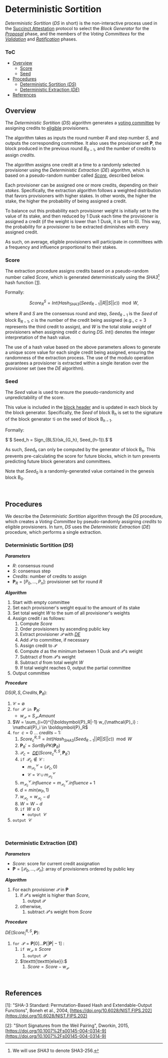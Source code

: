 # Deterministic Sortition
*Deterministic Sortition* (*DS* in short) is the non-interactive process used in the [Succinct Attestation][sa] protocol to select the *Block Generator* for the [*Proposal*][prop] phase, and the members of the *Voting Committees* for the [*Validation*][val] and [*Ratification*][rat] phases.

### ToC
  - [Overview](#overview)
    - [Score](#score)
    - [Seed](#seed)
  - [Procedures](#procedures)
    - [Deterministic Sortition (*DS*)](#deterministic-sortition-ds)
    - [Deterministic Extraction (*DE*)](#deterministic-extraction-de)
  - [References](#references)


## Overview
The *Deterministic Sortition* ($DS$) algorithm generates a [voting committee][com] by assigning credits to [eligible][pro] provisioners.

The algorithm takes as inputs the round number $R$ and step number $S$, and outputs the corresponding committee.
It also uses the provisioner set $\boldsymbol{P}$, the block produced in the previous round ${B}_{R-1}$, and the number of credits to assign $credits$.

The algorithm assigns one credit at a time to a randomly selected provisioner using the *Deterministic Extraction* ($DE$) algorithm, which is based on a pseudo-random number called [*Score*](#score), described below.

Each provisioner can be assigned one or more credits, depending on their *stakes*. Specifically, the extraction algorithm follows a weighted distribution that favors provisioners with higher stakes. In other words, the higher the stake, the higher the probability of being assigned a credit.

To balance out this probability each provisioner weight is initially set to the value of its stake, and then reduced by 1 Dusk each time the provisioner is assigned a credit (if the weight is lower than 1 Dusk, it is set to 0). This way, the probability for a provisioner to be extracted diminishes with every assigned credit.

As such, on average, eligible provisioners will participate in committees with a frequency and influence proportional to their stakes.


### Score
The extraction procedure assigns credits based on a pseudo-random number called *Score*, which is generated deterministically using the *SHA3*[^1] hash function [[1](#references)].
<!-- TODO: mv SHA3 ref to main README or crypto readme -->

Formally:

$$ Score_{R}^{S} = Int( Hash_{SHA3}( Seed_{R-1}||R||S||c ) ) \mod W,$$

where $R$ and $S$ are the consensus round and step, $Seed_{R-1}$ is the $Seed$ of block $\mathsf{B}_{R-1}$, $c$ is the number of the credit being assigned (e.g., $c=3$ represents the third credit to assign), and $W$ is the total *stake weight* of provisioners when assigning credit $c$ during $DS$. $Int()$ denotes the integer interpretation of the hash value.

The use of a hash value based on the above parameters allows to generate a unique score value for each single credit being assigned, ensuring the randomness of the extraction process.
The use of the modulo operation guarantees a provisioner is extracted within a single iteration over the provisioner set (see the $DE$ algorithm).


### Seed
The *Seed* value is used to ensure the pseudo-randomicity and unpredictability of the score.

This value is included in the [block header][bh] and is updated in each block by the block generator. 
Specifically, the $Seed$ of block $`\mathsf{B}_h`$ is set to the signature of the block generator $\mathcal{G}$ on the seed of block $`\mathsf{B}_{h-1}`$.

Formally: 

$`$ Seed_h = Sign_{BLS}(sk_{G_h}, Seed_{h-1}).$`$

As such, $Seed_h$ can only be computed by the generator of block $\mathsf{B}_h$. This prevents pre-calculating the score for future blocks, which in turn prevents predicting future block generators and committees.

Note that $Seed_0$ is a randomly-generated value contained in the genesis block $\mathsf{B}_0$.

<p><br></p>

## Procedures
We describe the *Deterministic Sortition* algorithm through the *DS* procedure, which creates a *Voting Committee* by pseudo-randomly assigning *credits* to eligible provisioners. In turn, *DS* uses the *Deterministic Extraction* (*DE*) procedure, which performs a single extraction.

### Deterministic Sortition (*DS*)

***Parameters***

 - $R$: consensus round
 - $S$: consensus step
 - $Credits$: number of credits to assign
 - $\boldsymbol{P}_R = [P_0,\dots,P_n]$: provisioner set for round $R$

***Algorithm***

1. Start with empty committee
2. Set each provisioner's weight equal to the amount of its stake
3. Set total weight $W$ to the sum of all provisioner's weights
4. Assign credit $i$ as follows:
   1. Compute $Score$
   2. Order provisioners by ascending public key
   3. Extract provisioner $\mathcal{P}$ with [*DE*][de]
   4. Add $\mathcal{P}$ to committee, if necessary
   5. Assign credit to $\mathcal{P}$
   6. Compute $d$ as the minimum between $1$ Dusk and $\mathcal{P}$'s weight
   7. Subtract $d$ from $\mathcal{P}$'s weight
   8. Subtract $d$ from total weight $W$
   9. If total weight reaches 0, output the partial committee
5. Output committee

***Procedure***

$DS(R, S, Credits, \boldsymbol{P}_R)$:
1. $\mathcal{C} = \emptyset$
2. $\texttt{for } \mathcal{P} \texttt{ in } \boldsymbol{P}_R :$
   - $w_\mathcal{P} = S_\mathcal{P}.Amount$
3. $`W = \sum_{i=0}^{|\boldsymbol{P}_R|-1} w_{\mathcal{P}_i} : \mathcal{P}_i \in \boldsymbol{P}_R`$
4. $\texttt{for } c = 0\text{ }\dots\text{ }credits{-}1$:
   1. $Score_c^{R,S} = Int(Hash_{SHA3}( Seed_{R-1}||R||S||c)) \mod W$
   2. $\boldsymbol{P}_R' = SortByPK(\boldsymbol{P}_R)$
   3. $\mathcal{P}_c = \text{ }$[*DE*][de]$(Score_c^{R,S}, \boldsymbol{P}_R')$
   4. $\texttt{if } \mathcal{P}_c \notin \mathcal{C}$ : 
       - $m_{\mathcal{P}_c}^\mathcal{C} = (\mathcal{P}_c,0)$ 
       - $\mathcal{C} = \mathcal{C} \cup m_{\mathcal{P}_c}^\mathcal{C}$
   5. $`m_{\mathcal{P}_c}^\mathcal{C}.influence = m_{\mathcal{P}_c}^\mathcal{C}.influence+1`$
   6. $d = min(w_{P},1)$
   7. $`w_{\mathcal{P}_c} = w_{\mathcal{P}_c} - d`$
   8. $W = W - d$
   9.  $\texttt{if } W \le 0$
       - $\texttt{output } \mathcal{C}$
5. $\texttt{output } \mathcal{C}$

<p><br></p>

### Deterministic Extraction (*DE*)

***Parameters***
 - $Score$: score for current credit assignation
 - $\boldsymbol{P} = [\mathcal{P}_0,\dots,\mathcal{P}_n]$: array of provisioners ordered by public key

***Algorithm***
  1. For each provisioner $\mathcal{P}$ in $\boldsymbol{P}$
     1. if $\mathcal{P}$'s weight is higher than $Score$, 
        1. output $\mathcal{P}$
     2. otherwise, 
        1. subtract $\mathcal{P}$'s weight from $Score$

***Procedure***

$`DE(Score_i^{R,S}, \boldsymbol{P})`$:
  1. $\texttt{for }  \mathcal{P} = \boldsymbol{P}[0] \dots \boldsymbol{P}[|\boldsymbol{P}|-1]$ :
     1. $\texttt{if } w_\mathcal{P} \ge Score$
        1. $\texttt{output } \mathcal{P}$
     2. $\texttt{\texttt{else}}:$
        1. $Score = Score - w_\mathcal{P}$

<!-- Note that the outer $loop$ means that if the $for$ loop ends (i.e. no provisioner was extracted), it starts over with $j=0$. -->

<p><br></p>



<!----------------------- REFERENCES ----------------------->
## References
<!-- TODO: mv to Consensus README. SHA3 is also used for the block header -->
<a name="rsha3"></a>
[1]: "SHA-3 Standard: Permutation-Based Hash and Extendable-Output Functions", Boneh et al., 2004, [https://doi.org/10.6028/NIST.FIPS.202](https://doi.org/10.6028/NIST.FIPS.202)

[2]: "Short Signatures from the Weil Pairing", Dworkin, 2015, [https://doi.org/10.1007%2Fs00145-004-0314-9](https://doi.org/10.1007%2Fs00145-004-0314-9)


<!----------------------- FOOTNOTES ----------------------->

[^1]: We will use *SHA3* to denote SHA3-256.

<!------------------------- LINKS ------------------------->
<!-- https://github.com/dusk-network/dusk-protocol/tree/main/consensus/sortition/README.md  -->
[ds]: #deterministic-sortition-ds
[de]: #deterministic-extraction-de

<!-- Blockchain -->
[bh]:  https://github.com/dusk-network/dusk-protocol/tree/main/blockchain/README.md#blockheader
<!-- Consensus -->
[sa]:  https://github.com/dusk-network/dusk-protocol/tree/main/consensus/README.md
[env]: https://github.com/dusk-network/dusk-protocol/tree/main/consensus/README.md#environment

[prop]: https://github.com/dusk-network/dusk-protocol/tree/main/consensus/proposal/README.md
[val]:  https://github.com/dusk-network/dusk-protocol/tree/main/consensus/validation/README.md
[rat]:  https://github.com/dusk-network/dusk-protocol/tree/main/consensus/ratification/README.md

<!-- Basics -->
[pro]: https://github.com/dusk-network/dusk-protocol/tree/main/consensus/basics/README.md##provisioners-and-stakes
[com]: https://github.com/dusk-network/dusk-protocol/tree/main/consensus/basics/README.md#voting-committees